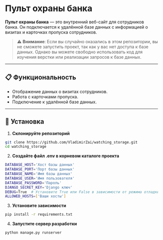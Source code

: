 # Пульт охраны банка

**Пульт охраны банка** — это внутренний веб-сайт для сотрудников банка. Он подключается к удалённой базе данных с информацией о визитах и карточках пропуска сотрудников.

> ⚠️ **Внимание**: Если вы случайно оказались в этом репозитории, вы не сможете запустить проект, так как у вас нет доступа к базе данных. Однако вы можете свободно использовать код для изучения верстки или реализации запросов к базе данных.

---

## 📋 Функциональность
- Отображение данных о визитах сотрудников.
- Работа с карточками пропуска.
- Подключение к удалённой базе данных.

---

## 🚀 Установка

1. **Склонируйте репозиторий**
```bash
git clone https://github.com/VladimirZai/watching_storage.git
cd watching_storage
```

2. **Создайте файл .env в корневом каталоге проекта**
```bash
DATABASE_HOST='Хост базы данных'
DATABASE_PORT='Порт базы данных'
DATABASE_NAME='Имя базы данных'
DATABASE_USER='Имя пользователя'
DATABASE_PASSWORD='Пароль'
DJANGO_SECRET_KEY='Django ключ'
DEBUG=True  # Установите True или False в зависимости от режима отладки
ALLOWED_HOSTS=['Ваши хосты']
```
3. **Установите зависимости**
```bash
pip install -r requirements.txt
```
4. **Запустите сервер разработки**
```bash
python manage.py runserver
```

